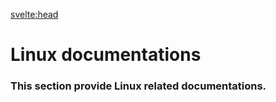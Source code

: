 <svelte:head>

  <title>Linux Documentations</title>
  <meta name="description" content="This section provides Linux-related documentations." />
  <meta name="keywords" content="Linux, documentation, tutorials, Linux guides, open source" />
  <meta name="author" content="Osman Coskun" />
  <meta property="og:title" content="Linux Documentations" />
  <meta property="og:description" content="This section provides Linux-related documentations." />
  <meta property="og:type" content="website" />
  <meta property="og:url" content="https://pardus.github.io/wiki/development/linux" />
  <meta property="og:image" content="https://raw.githubusercontent.com/pardus/pardus.github.io/main/src/lib/assets/logo.svg" />
  <meta name="twitter:card" content="summary_large_image" />
  <meta name="twitter:title" content="Linux Documentations" />
  <meta name="twitter:description" content="This section provides Linux-related documentations." />
  <meta name="twitter:image" content="https://raw.githubusercontent.com/pardus/pardus.github.io/main/src/lib/assets/logo.svg" />
</svelte:head>

# Linux documentations

### This section provide Linux related documentations.
